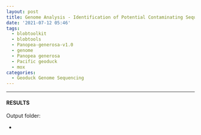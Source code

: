 ```yaml
---
layout: post
title: Genome Analysis - Identification of Potential Contaminating Sequences in Panopea-generosa-v1.0 Assembly Using BlobToolKit on Mox
date: '2021-07-12 05:46'
tags: 
  - blobtoolkit
  - blobtools
  - Panopea-generosa-v1.0
  - genome
  - Panopea generosa
  - Pacific geoduck
  - mox
categories: 
  - Geoduck Genome Sequencing
---
```




---

#### RESULTS

Output folder:

- []()

